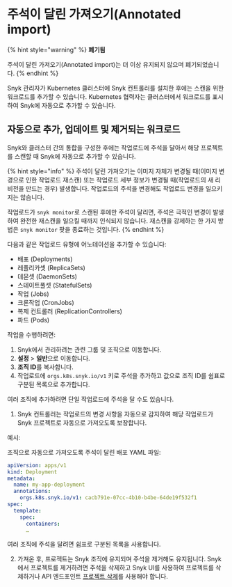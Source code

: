 # 주석이 달린 가져오기(Annotated import)

{% hint style="warning" %}
**폐기됨**

주석이 달린 가져오기(Annotated import)는 더 이상 유지되지 않으며 폐기되었습니다.
{% endhint %}

Snyk 관리자가 Kubernetes 클러스터에 Snyk 컨트롤러를 설치한 후에는 스캔을 위한 워크로드를 추가할 수 있습니다. Kubernetes 협력자는 클러스터에서 워크로드를 표시하여 Snyk에 자동으로 추가할 수 있습니다.

## 자동으로 추가, 업데이트 및 제거되는 워크로드

Snyk와 클러스터 간의 통합을 구성한 후에는 작업로드에 주석을 달아서 해당 프로젝트를 스캔할 때 Snyk에 자동으로 추가할 수 있습니다.

{% hint style="info" %}
주석이 달린 가져오기는 이미지 자체가 변경될 때(이미지 변경으로 인한 작업로드 재스캔) 또는 작업로드 세부 정보가 변경될 때(작업로드의 새 리비전을 만드는 경우) 발생합니다. 작업로드의 주석을 변경해도 작업로드 변경을 일으키지는 않습니다.

작업로드가 `snyk monitor`로 스캔된 후에만 주석이 달리면, 주석은 극적인 변경이 발생하여 완전한 재스캔을 일으킬 때까지 인식되지 않습니다. 재스캔을 강제하는 한 가지 방법은 `snyk monitor` 팟을 종료하는 것입니다.
{% endhint %}

다음과 같은 작업로드 유형에 어노테이션을 추가할 수 있습니다:

* 배포 (Deployments)
* 레플리카셋 (ReplicaSets)
* 데몬셋 (DaemonSets)
* 스테이트풀셋 (StatefulSets)
* 작업 (Jobs)
* 크론작업 (CronJobs)
* 복제 컨트롤러 (ReplicationControllers)
* 파드 (Pods)

작업을 수행하려면:

1. Snyk에서 관리하려는 관련 그룹 및 조직으로 이동합니다.
2. **설정** > **일반**으로 이동합니다.
3. **조직 ID**를 복사합니다.
4. 작업로드에 `orgs.k8s.snyk.io/v1` 키로 주석을 추가하고 값으로 조직 ID를 쉼표로 구분된 목록으로 추가합니다.

여러 조직에 추가하려면 단일 작업로드에 주석을 달 수도 있습니다.

1. Snyk 컨트롤러는 작업로드의 변경 사항을 자동으로 감지하여 해당 작업로드가 Snyk 프로젝트로 자동으로 가져오도록 보장합니다.

예시:

조직으로 자동으로 가져오도록 주석이 달린 배포 YAML 파일:

```yaml
apiVersion: apps/v1
kind: Deployment
metadata:
  name: my-app-deployment
  annotations:
    orgs.k8s.snyk.io/v1: cacb791e-07cc-4b10-b4be-64de19f532f1
spec:
  template:
    spec:
      containers:
      …
```

여러 조직에 주석을 달려면 쉼표로 구분된 목록을 사용합니다.

2. 가져온 후, 프로젝트는 Snyk 조직에 유지되며 주석을 제거해도 유지됩니다. Snyk에서 프로젝트를 제거하려면 주석을 삭제하고 Snyk UI를 사용하여 프로젝트를 삭제하거나 API 엔드포인트 [프로젝트 삭제](../../../snyk-api/reference/projects-v1.md#org-orgid-project-projectid-2)를 사용해야 합니다.
